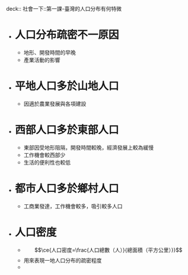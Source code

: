 deck:: 社會一下::第一課-臺灣的人口分布有何特微

- # 人口分布疏密不一原因
	- 地形、開發時間的早晚
	- 產業活動的影響
- # 平地人口多於山地人口
	- 因適於農業發展與各項建設
- # 西部人口多於東部人口
	- 東部因受地形阻隔，開發時間較晚，經濟發展上較為緩慢
	- 工作機會較西部少
	- 生活的便利性也較低
- # 都市人口多於鄉村人口
	- 工商業發達，工作機會較多，吸引較多人口
- # 人口密度
	- $$\ce{人口密度=\frac{人口總數（人）}{總面積（平方公里）}}$$
	- 用來表現一地人口分布的疏密程度
	-